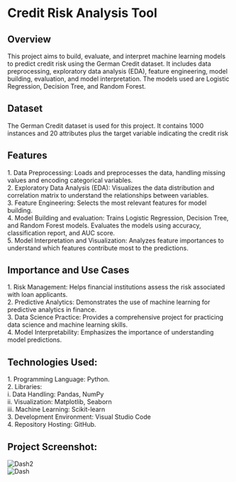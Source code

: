 <h1>Credit Risk Analysis Tool</h1>

<h2>Overview</h2>
This project aims to build, evaluate, and interpret machine learning models to predict credit risk using the German Credit dataset. It includes data preprocessing, exploratory data analysis (EDA), feature engineering, model building, evaluation, and model interpretation. The models used are Logistic Regression, Decision Tree, and Random Forest.

<h2>Dataset</h2>
The German Credit dataset is used for this project. It contains 1000 instances and 20 attributes plus the target variable indicating the credit risk

<h2>Features</h2>
1. Data Preprocessing: Loads and preprocesses the data, handling missing values and encoding categorical variables.<br>
2. Exploratory Data Analysis (EDA): Visualizes the data distribution and correlation matrix to understand the relationships between variables.</br>
3. Feature Engineering: Selects the most relevant features for model building.</br>
4. Model Building and evaluation: Trains Logistic Regression, Decision Tree, and Random Forest models. Evaluates the models using accuracy, classification report, and AUC score.</br>
5. Model Interpretation and Visualization: Analyzes feature importances to understand which features contribute most to the predictions.

<h2>Importance and Use Cases</h2>
1. Risk Management: Helps financial institutions assess the risk associated with loan applicants.</br>
2. Predictive Analytics: Demonstrates the use of machine learning for predictive analytics in finance.</br>
3. Data Science Practice: Provides a comprehensive project for practicing data science and machine learning skills.</br>
4. Model Interpretability: Emphasizes the importance of understanding model predictions.

<h2>Technologies Used:</h2>
1. Programming Language: Python.</br>
2. Libraries:</br>
i. Data Handling: Pandas, NumPy</br>
ii. Visualization: Matplotlib, Seaborn</br>
iii. Machine Learning: Scikit-learn</br>
3. Development Environment: Visual Studio Code</br>
4. Repository Hosting: GitHub.


<h2>Project Screenshot:</h2>

![Dash2](https://github.com/user-attachments/assets/96f0d6c1-0b43-4bba-9aff-793d7da70003)</br>
![Dash](https://github.com/user-attachments/assets/0647f3d7-83d6-427b-89b4-85b300755617)
